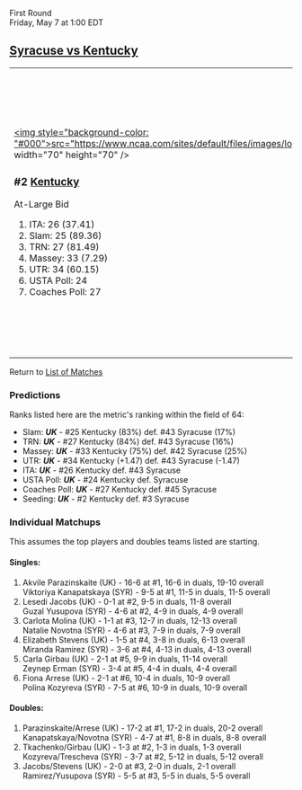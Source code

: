 First Round  
Friday, May 7 at 1:00 EDT
## [Syracuse vs Kentucky](https://www.ncaa.com/game/5833649) 

<table><tr><td>  

<a href="../index.md"><img style="background-color: "#000">src="https://www.ncaa.com/sites/default/files/images/logos/schools/k/kentucky.70.png" width="70" height="70" /></a>  

<h3>#2 <a href="../index.md">Kentucky</a></h3>  

At-Large Bid  

<ol>  
<li>ITA: 26 (37.41)</li>  
<li>Slam: 25 (89.36)</li>  
<li>TRN: 27 (81.49)</li>  
<li>Massey: 33 (7.29)</li>  
<li>UTR: 34 (60.15)</li>  
<li>USTA Poll: 24</li>  
<li>Coaches Poll: 27</li>  
</ol>  

</td><td>  

<a href="../index.md"><img src="https://www.ncaa.com/sites/default/files/images/logos/schools/s/syracuse.70.png" width="70" height="70" /></a>  

<h3>#3 <a href="../index.md">Syracuse</a></h3>  

At-Large Bid  

<ol>  
<li>ITA: 43 (15.84)</li>  
<li>Slam: 43 (86.54)</li>  
<li>TRN: 43 (78.55)</li>  
<li>Massey: 42 (6.69)</li>  
<li>UTR: 43 (58.68)</li>  
<li>Coaches Poll: 45</li>  
</ol>  

</td></tr></table>  

Return to [List of Matches](../index.md)  

### Predictions  

Ranks listed here are the metric's ranking within the field of 64:  
- Slam: ***UK*** - #25 Kentucky (83%) def. #43 Syracuse (17%)  
- TRN: ***UK*** - #27 Kentucky (84%) def. #43 Syracuse (16%)  
- Massey: ***UK*** - #33 Kentucky (75%) def. #42 Syracuse (25%)  
- UTR: ***UK*** - #34 Kentucky (+1.47) def. #43 Syracuse (-1.47)  
- ITA: ***UK*** - #26 Kentucky def. #43 Syracuse  
- USTA Poll: ***UK*** - #24 Kentucky def. Syracuse  
- Coaches Poll: ***UK*** - #27 Kentucky def. #45 Syracuse  
- Seeding: ***UK*** - #2 Kentucky def. #3 Syracuse  

### Individual Matchups  

This assumes the top players and doubles teams listed are starting.  

#### Singles:  
1. Akvile Parazinskaite (UK) - 16-6 at #1, 16-6 in duals, 19-10 overall  
   Viktoriya Kanapatskaya (SYR) - 9-5 at #1, 11-5 in duals, 11-5 overall
2. Lesedi Jacobs (UK) - 0-1 at #2, 9-5 in duals, 11-8 overall  
   Guzal Yusupova (SYR) - 4-6 at #2, 4-9 in duals, 4-9 overall
3. Carlota Molina (UK) - 1-1 at #3, 12-7 in duals, 12-13 overall  
   Natalie Novotna (SYR) - 4-6 at #3, 7-9 in duals, 7-9 overall
4. Elizabeth Stevens (UK) - 1-5 at #4, 3-8 in duals, 6-13 overall  
   Miranda Ramirez (SYR) - 3-6 at #4, 4-13 in duals, 4-13 overall
5. Carla Girbau (UK) - 2-1 at #5, 9-9 in duals, 11-14 overall  
   Zeynep Erman (SYR) - 3-4 at #5, 4-4 in duals, 4-4 overall
6. Fiona Arrese (UK) - 2-1 at #6, 10-4 in duals, 10-9 overall  
   Polina Kozyreva (SYR) - 7-5 at #6, 10-9 in duals, 10-9 overall

#### Doubles:  
1. Parazinskaite/Arrese (UK) - 17-2 at #1, 17-2 in duals, 20-2 overall  
   Kanapatskaya/Novotna (SYR) - 4-7 at #1, 8-8 in duals, 8-8 overall
2. Tkachenko/Girbau (UK) - 1-3 at #2, 1-3 in duals, 1-3 overall  
   Kozyreva/Trescheva (SYR) - 3-7 at #2, 5-12 in duals, 5-12 overall
3. Jacobs/Stevens (UK) - 2-0 at #3, 2-0 in duals, 2-1 overall  
   Ramirez/Yusupova (SYR) - 5-5 at #3, 5-5 in duals, 5-5 overall